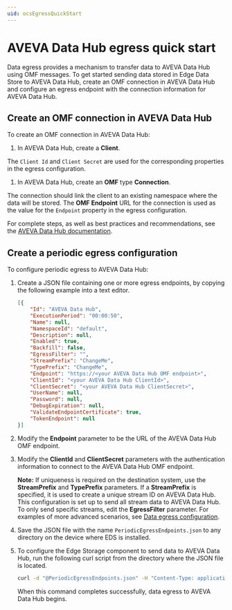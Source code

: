 ```yaml
---
uid: ocsEgressQuickStart
---
```


# AVEVA Data Hub egress quick start

Data egress provides a mechanism to transfer data to AVEVA Data Hub using OMF messages. To get started sending data stored in Edge Data Store to AVEVA Data Hub, create an OMF connection in AVEVA Data Hub and configure an egress endpoint with the connection information for AVEVA Data Hub.

## Create an OMF connection in AVEVA Data Hub

To create an OMF connection in AVEVA Data Hub:

1. In AVEVA Data Hub, create a **Client**.

  The `Client Id` and `Client Secret` are used for the corresponding properties in the egress configuration.

1. In AVEVA Data Hub, create an **OMF** type **Connection**.

  The connection should link the client to an existing namespace where the data will be stored. The **OMF Endpoint** URL for the connection is used as the value for the `Endpoint` property in the egress configuration.

  For complete steps, as well as best practices and recommendations, see the [AVEVA Data Hub documentation](https://docs.osisoft.com/bundle/ocs/page/ocs-content-portal-overview.html).

## Create a periodic egress configuration

To configure periodic egress to AVEVA Data Hub:

1. Create a JSON file containing one or more egress endpoints, by copying the following example into a text editor.

   ```json
   [{
       "Id": "AVEVA Data Hub",
       "ExecutionPeriod": "00:00:50",
       "Name": null,
       "NamespaceId": "default",
       "Description": null,
       "Enabled": true,
       "Backfill": false,
       "EgressFilter": "",
       "StreamPrefix": "ChangeMe",
       "TypePrefix": "ChangeMe",
       "Endpoint": "https://<your AVEVA Data Hub OMF endpoint>",
       "ClientId": "<your AVEVA Data Hub ClientId>",
       "ClientSecret": "<your AVEVA Data Hub ClientSecret>",
       "UserName": null,
       "Password": null,
       "DebugExpiration": null,
       "ValidateEndpointCertificate": true,
       "TokenEndpoint": null
   }]
   ```

1. Modify the **Endpoint** parameter to be the URL of the AVEVA Data Hub OMF endpoint.

1. Modify the **ClientId** and **ClientSecret** parameters with the authentication information to connect to the AVEVA Data Hub OMF endpoint.

    **Note:** If uniqueness is required on the destination system, use the **StreamPrefix** and **TypePrefix** parameters. If a **StreamPrefix** is specified, it is used to create a unique stream ID on AVEVA Data Hub. This configuration is set up to send all stream data to AVEVA Data Hub. To only send specific streams, edit the **EgressFilter** parameter. For examples of more advanced scenarios, see [Data egress configuration](xref:egress).

1. Save the JSON file with the name `PeriodicEgressEndpoints.json` to any directory on the device where EDS is installed.

1. To configure the Edge Storage component to send data to AVEVA Data Hub, run the following curl script from the directory where the JSON file is located.

    ```bash
    curl -d "@PeriodicEgressEndpoints.json" -H "Content-Type: application/json" -X PUT http://localhost:5590/api/v1/configuration/storage/PeriodicEgressEndpoints/
    ```

   When this command completes successfully, data egress to AVEVA Data Hub begins.
